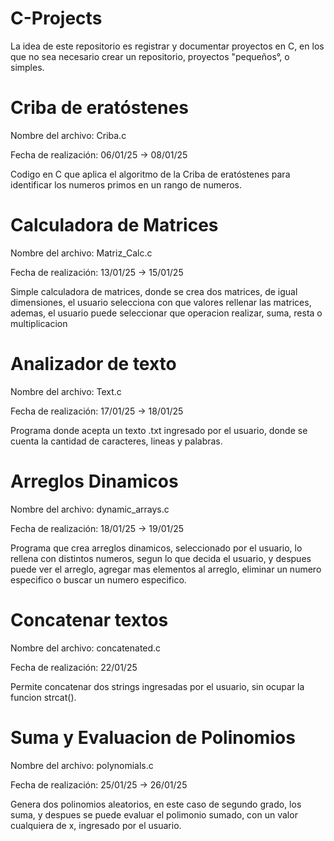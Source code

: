 # C-Projects
La idea de este repositorio es registrar y documentar proyectos en C, en los que no sea necesario crear un repositorio, proyectos "pequeños°, o simples.
# Criba de eratóstenes
Nombre del archivo: Criba.c

Fecha de realización: 06/01/25 -> 08/01/25

Codigo en C que aplica el algoritmo de la Criba de eratóstenes para identificar los numeros primos en un rango de numeros.
# Calculadora de Matrices
Nombre del archivo: Matriz_Calc.c

Fecha de realización: 13/01/25 -> 15/01/25

Simple calculadora de matrices, donde se crea dos matrices, de igual dimensiones, el usuario selecciona con que valores rellenar las matrices, ademas, el usuario puede seleccionar que operacion realizar, suma, resta o multiplicacion
# Analizador de texto
Nombre del archivo: Text.c

Fecha de realización: 17/01/25 -> 18/01/25

Programa donde acepta un texto .txt ingresado por el usuario, donde se cuenta la cantidad de caracteres, lineas y palabras.
# Arreglos Dinamicos
Nombre del archivo: dynamic_arrays.c

Fecha de realización: 18/01/25 -> 19/01/25

Programa que crea arreglos dinamicos, seleccionado por el usuario, lo rellena con distintos numeros, segun lo que decida el usuario, y despues puede ver el arreglo, agregar mas elementos al arreglo, eliminar un numero especifico o buscar un numero especifico.
# Concatenar textos
Nombre del archivo: concatenated.c

Fecha de realización: 22/01/25

Permite concatenar dos strings ingresadas por el usuario, sin ocupar la funcion strcat().
# Suma y Evaluacion de Polinomios
Nombre del archivo: polynomials.c

Fecha de realización: 25/01/25 -> 26/01/25

Genera dos polinomios aleatorios, en este caso de segundo grado, los suma, y despues se puede evaluar el polimonio sumado, con un valor cualquiera de x, ingresado por el usuario.
